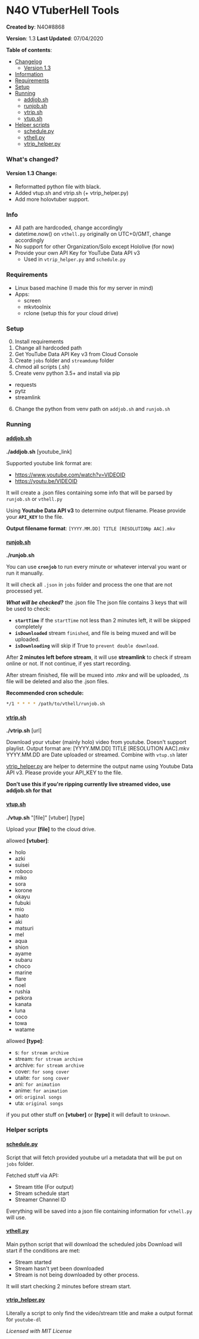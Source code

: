 # N4O VTuberHell Tools
**Created by**: N4O#8868

**Version**: 1.3
**Last Updated**: 07/04/2020

**Table of contents**:
- [Changelog](#what-s-changed)
    - [Version 1.3](#version-1-3-change)
- [Information](#info)
- [Requirements](#requirements)
- [Setup](#setup)
- [Running](#running)
    - [addjob.sh](#addjob-sh-https-git-ihateani-me-noaione-vthell-src-branch-master-addjob-sh)
    - [runjob.sh](#runjob-sh-https-git-ihateani-me-noaione-vthell-src-branch-master-runjob-sh)
    - [vtrip.sh](#vtrip-sh-https-git-ihateani-me-noaione-vthell-src-branch-master-vtrip-sh)
    - [vtup.sh](#vtup-sh-https-git-ihateani-me-noaione-vthell-src-branch-master-vtup-sh)
- [Helper scripts](#helper-scripts)
    - [schedule.py](#schedule-py-https-git-ihateani-me-noaione-vthell-src-branch-master-schedule-py)
    - [vthell.py](#vthell-py-https-git-ihateani-me-noaione-vthell-src-branch-master-vthell-py)
    - [vtrip_helper.py](#vtrip-helper-py-https-git-ihateani-me-noaione-vthell-src-branch-master-vtrip-helper-py)

### What's changed?
#### Version 1.3 Change:
- Reformatted python file with black.
- Added vtup.sh and vtrip.sh (+ vtrip_helper.py)
- Add more holovtuber support.

### Info
- All path are hardcoded, change accordingly
- datetime.now() on `vthell.py` originally on UTC+0/GMT, change accordingly
- No support for other Organization/Solo except Hololive (for now)
- Provide your own API Key for YouTube Data API v3
  - Used in `vtrip_helper.py` and `schedule.py`

### Requirements
- Linux based machine (I made this for my server in mind)
- Apps:
  - screen
  - mkvtoolnix
  - rclone (setup this for your cloud drive)

### Setup
0. Install requirements
1. Change all hardcoded path
2. Get YouTube Data API Key v3 from Cloud Console
3. Create `jobs` folder and `streamdump` folder
4. chmod all scripts (.sh)
5. Create venv python 3.5+ and install via pip
- requests
- pytz
- streamlink
6. Change the python from venv path on `addjob.sh` and `runjob.sh`

### Running
#### [addjob.sh](https://git.ihateani.me/noaione/vthell/src/branch/master/addjob.sh)
**./addjob.sh** [youtube_link]

Supported youtube link format are:
- https://www.youtube.com/watch?v=VIDEOID
- https://youtu.be/VIDEOID

It will create a .json files containing some info that will be parsed by `runjob.sh` or `vthell.py`

Using **Youtube Data API v3** to determine output filename.
Please provide your **`API_KEY`** to the file.

**Output filename format**: `[YYYY.MM.DD] TITLE [RESOLUTIONp AAC].mkv`


#### [runjob.sh](https://git.ihateani.me/noaione/vthell/src/branch/master/runjob.sh)
**./runjob.sh**

You can use **`cronjob`** to run every minute or whatever interval you want or run it manually.

It will check all `.json` in `jobs` folder and process the one that are not processed yet.

***What will be checked?*** the .json file
The json file contains 3 keys that will be used to check:
- **`startTime`** if the `startTime` not less than 2 minutes left, it will be skipped completely
- **`isDownloaded`** stream `finished`, and file is being muxed and will be uploaded.
- **`isDownloading`** will skip if True to `prevent double download`.

After **2 minutes left before stream**, it will use **streamlink** to check if stream online or not.
If not continue, if yes start recording.

After stream finished, file will be muxed into .mkv and will be uploaded, .ts file will be deleted and also the .json files.

**Recommended cron schedule:**
```sh
*/1 * * * * /path/to/vthell/runjob.sh
```


#### [vtrip.sh](https://git.ihateani.me/noaione/vthell/src/branch/master/vtrip.sh)
**./vtrip.sh** [url]

Download your vtuber (mainly holo) video from youtube.
Doesn't support playlist.
Output format are: [YYYY.MM.DD] TITLE [RESOLUTION AAC].mkv
YYYY.MM.DD are Date uploaded or streamed.
Combine with `vtup.sh` later

[vtrip_helper.py](https://git.ihateani.me/noaione/vthell/src/branch/master/vtrip_helper.py) are helper to determine the output name using Youtube Data API v3.
Please provide your API_KEY to the file.

**Don't use this if you're ripping currently live streamed video, use addjob.sh for that**


#### [vtup.sh](https://git.ihateani.me/noaione/vthell/src/branch/master/vtup.sh)
**./vtup.sh** "\[file]" \[vtuber] \[type]

Upload your **[file]** to the cloud drive.

allowed **[vtuber]**:
- holo
- azki
- suisei
- roboco
- miko
- sora
- korone
- okayu
- fubuki
- mio
- haato
- aki
- matsuri
- mel
- aqua
- shion
- ayame
- subaru
- choco
- marine
- flare
- noel
- rushia
- pekora
- kanata
- luna
- coco
- towa
- watame

allowed **[type]**:
- s: `for stream archive`
- stream: `for stream archive`
- archive: `for stream archive`
- cover: `for song cover`
- utaite: `for song cover`
- ani: `for animation`
- anime: `for animation`
- ori: `original songs`
- uta: `original songs`

if you put other stuff on **[vtuber]** or **[type]**
it will default to `Unknown`.


### Helper scripts
#### [schedule.py](https://git.ihateani.me/noaione/vthell/src/branch/master/schedule.py)
Script that will fetch provided youtube url a metadata that will be put on `jobs` folder.

Fetched stuff via API:
- Stream title (For output)
- Stream schedule start
- Streamer Channel ID

Everything will be saved into a json file containing information for `vthell.py` will use.

#### [vthell.py](https://git.ihateani.me/noaione/vthell/src/branch/master/vthell.py)
Main python script that will download the scheduled jobs
Download will start if the conditions are met:
- Stream started
- Stream hasn't yet been downloaded
- Stream is not being downloaded by other process.

It will start checking 2 minutes before stream start.

#### [vtrip_helper.py](https://git.ihateani.me/noaione/vthell/src/branch/master/vtrip_helper.py)
Literally a script to only find the video/stream title and make a output format for `youtube-dl`

*Licensed with MIT License*